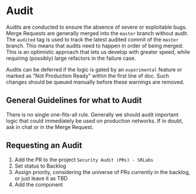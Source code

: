 # Audit

Audits are conducted to ensure the absence of severe or exploitable bugs. Merge Requests are generally merged into the `master` branch without audit. The `audited` tag is used to track the latest audited commit of the `master` branch. This means that audits need to happen in order of being merged.  
This is an optimistic approach that lets us develop with greater speed, while requiring (possibly) large refactors in the failure case.

Audits can be deferred if the logic is gated by an `experimental` feature or marked as "Not Production Ready" within the first line of doc. Such changes should be queued manually before these warnings are removed.

## General Guidelines for what to Audit

There is no single one-fits-all rule. Generally we should audit important logic that could immediately be used on production networks. If in doubt, ask in chat or in the Merge Request.

## Requesting an Audit

1. Add the PR to the project `Security Audit (PRs) - SRLabs`
2. Set status to Backlog
3. Assign priority, considering the universe of PRs currently in the backlog, or just leave it as TBD
4. Add the component
